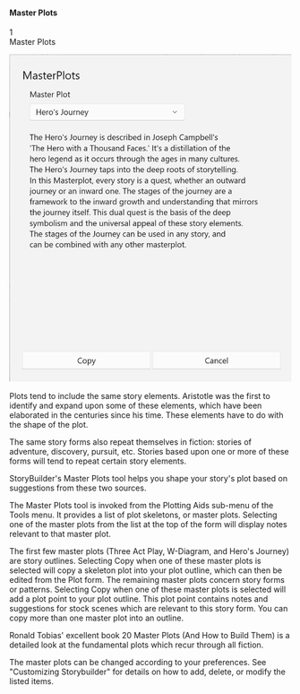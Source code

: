 #### Master Plots ####
1 <br/>
Master Plots <br/>

![](Tools-Master-Plots.png)

Plots tend to include the same story elements.  Aristotle was the first to identify and expand upon some of these elements, which have been elaborated in the centuries since his time.  These elements have to do with the shape of the plot. <br/>

The same story forms also repeat themselves in fiction: stories of adventure, discovery, pursuit, etc.  Stories based upon one or more of these forms will tend to repeat certain story elements. <br/>

StoryBuilder's Master Plots tool helps you shape your story's plot based on suggestions from these two sources. <br/>

The Master Plots tool is invoked from the Plotting Aids sub-menu of the Tools menu.  It provides a list of plot skeletons, or master plots.  Selecting one of the master plots from the list at the top of the form will display  notes relevant to that master plot.  <br/>

The first few master plots (Three Act Play, W-Diagram,  and Hero's Journey) are story outlines.  Selecting Copy when one of these master plots is selected will copy a skeleton plot into your plot outline, which can then be edited from the Plot form. The remaining master plots concern story forms or patterns.  Selecting Copy when one of these master plots is selected will add a plot point to your  plot outline.  This plot point contains notes and suggestions for stock scenes which are relevant to this story form.  You can copy more than one master plot into an outline. <br/>

Ronald Tobias' excellent book 20 Master Plots (And How to Build Them) is a detailed look at the fundamental plots which recur through all fiction. <br/>

The master plots can be changed according to your preferences.  See "Customizing  Storybuilder" for details on how to add, delete, or modify the listed items. <br/>

